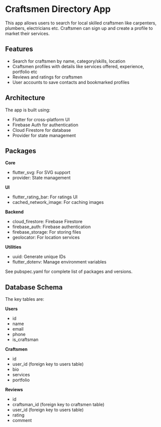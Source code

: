 
# Craftsmen Directory App

This app allows users to search for local skilled craftsmen like carpenters, plumbers, electricians etc. Craftsmen can sign up and create a profile to market their services.

## Features

- Search for craftsmen by name, category/skills, location
- Craftsmen profiles with details like services offered, experience, portfolio etc
- Reviews and ratings for craftsmen
- User accounts to save contacts and bookmarked profiles

## Architecture

The app is built using:

- Flutter for cross-platform UI
- Firebase Auth for authentication
- Cloud Firestore for database
- Provider for state management

## Packages

**Core**

- flutter_svg: For SVG support 
- provider: State management

**UI**

- flutter_rating_bar: For ratings UI
- cached_network_image: For caching images

**Backend** 

- cloud_firestore: Firebase Firestore
- firebase_auth: Firebase authentication
- firebase_storage: For storing files
- geolocator: For location services

**Utilities**

- uuid: Generate unique IDs
- flutter_dotenv: Manage environment variables

See pubspec.yaml for complete list of packages and versions.

## Database Schema

The key tables are:

**Users**
- id
- name 
- email
- phone
- is_craftsman

**Craftsmen** 
- id
- user_id (foreign key to users table)
- bio
- services
- portfolio

**Reviews**
- id  
- craftsman_id (foreign key to craftsmen table)
- user_id (foreign key to users table)
- rating
- comment



